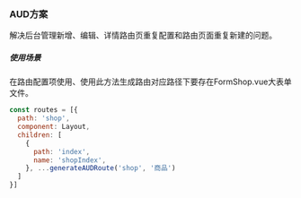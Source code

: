### AUD方案
解决后台管理新增、编辑、详情路由页重复配置和路由页面重复新建的问题。


##### 使用场景
在路由配置项使用、使用此方法生成路由对应路径下要存在FormShop.vue大表单文件。
```javascript
const routes = [{ 
  path: 'shop',
  component: Layout,
  children: [
    {
      path: 'index',
      name: 'shopIndex',  
    }, ...generateAUDRoute('shop', '商品') 
  ]
}]
```

